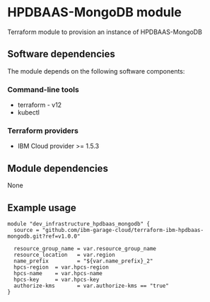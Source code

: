 # HPDBAAS-MongoDB module

Terraform module to provision an instance of HPDBAAS-MongoDB

## Software dependencies

The module depends on the following software components:

### Command-line tools

- terraform - v12
- kubectl

### Terraform providers

- IBM Cloud provider >= 1.5.3

## Module dependencies

None


## Example usage

```hcl-terraform
module "dev_infrastructure_hpdbaas_mongodb" {
  source = "github.com/ibm-garage-cloud/terraform-ibm-hpdbaas-mongodb.git?ref=v1.0.0"

  resource_group_name = var.resource_group_name
  resource_location   = var.region
  name_prefix         = "${var.name_prefix}_2"
  hpcs-region  = var.hpcs-region
  hpcs-name    = var.hpcs-name
  hpcs-key     = var.hpcs-key
  authorize-kms       = var.authorize-kms == "true"
}
```




